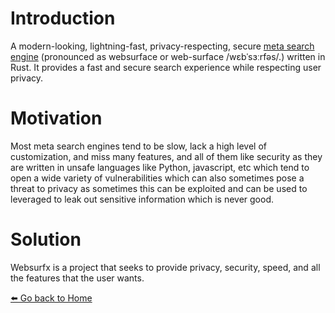 # Introduction

A modern-looking, lightning-fast, privacy-respecting, secure [meta search engine](https://en.wikipedia.org/wiki/Metasearch_engine) (pronounced as websurface or web-surface /wɛbˈsɜːrfəs/.) written in Rust. It provides a fast and secure search experience while respecting user privacy.

# Motivation

Most meta search engines tend to be slow, lack a high level of customization, and miss many features, and all of them like security as they are written in unsafe languages like Python, javascript, etc which tend to open a wide variety of vulnerabilities which can also sometimes pose a threat to privacy as sometimes this can be exploited and can be used to leveraged to leak out sensitive information which is never good.

# Solution 

Websurfx is a project that seeks to provide privacy, security, speed, and all the features that the user wants.

[⬅️  Go back to Home](./README.md)
